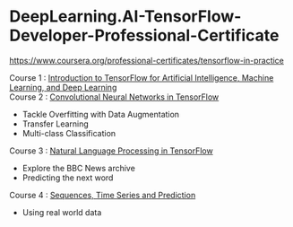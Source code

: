 # DeepLearning.AI-TensorFlow-Developer-Professional-Certificate

https://www.coursera.org/professional-certificates/tensorflow-in-practice

Course 1 : [Introduction to TensorFlow for Artificial Intelligence, Machine Learning, and Deep Learning](https://www.coursera.org/learn/introduction-tensorflow?specialization=tensorflow-in-practice)<br>
Course 2 : [Convolutional Neural Networks in TensorFlow](https://www.coursera.org/learn/convolutional-neural-networks-tensorflow?specialization=tensorflow-in-practice)<br>
* Tackle Overfitting with Data Augmentation<br>
* Transfer Learning<br>
* Multi-class Classification<br>

Course 3 : [Natural Language Processing in TensorFlow](https://www.coursera.org/learn/natural-language-processing-tensorflow?specialization=tensorflow-in-practice)<br>
* Explore the BBC News archive<br>
* Predicting the next word<br>

Course 4 : [Sequences, Time Series and Prediction](https://www.coursera.org/learn/tensorflow-sequences-time-series-and-prediction?specialization=tensorflow-in-practice)<br>
* Using real world data<br>
